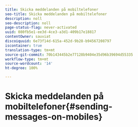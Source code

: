 ```yaml
---
title: Skicka meddelanden på mobiltelefoner
seo-title: Skicka meddelanden på mobiltelefoner
description: noll
seo-description: noll
page-status-flag: never-activated
uuid: 080fb5e1-ee3d-4ce3-a3d1-409b17e18817
contentOwner: sauviat
discoiquuid: 6e73f14d-615a-452d-9b28-b94567208797
iscontainer: true
translation-type: tm+mt
source-git-commit: 70b143445b2e77128b9404e35d96b39694d55335
workflow-type: tm+mt
source-wordcount: '14'
ht-degree: 100%

---
```



# Skicka meddelanden på mobiltelefoner{#sending-messages-on-mobiles}

